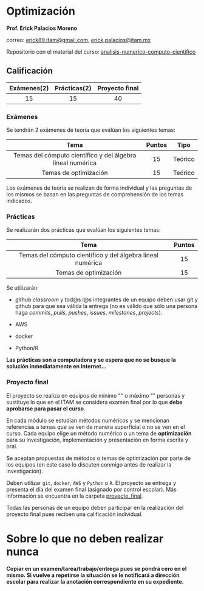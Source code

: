 # Optimización

**Prof. Erick Palacios Moreno**

correo: erick89.itam@gmail.com, erick.palacios@itam.mx
        
Repositorio con el material del curso: [analisis-numerico-computo-cientifico](https://github.com/ITAM-DS/analisis-numerico-computo-cientifico)

## Calificación

|Exámenes(2)| Prácticas(2)|Proyecto final|
|:---:|:---:|:---:|
|15|15|40


### Exámenes

Se tendrán 2 exámenes de teoría que evalúan los siguientes temas:

|Tema| Puntos| Tipo|
|:---:|:---:|:---:|
|Temas del cómputo científico y del álgebra lineal numérica|15|Teórico|
|Temas de optimización|15|Teórico|


Los exámenes de teoría se realizan de forma individual y las preguntas de los mismos se basan en las preguntas de comprehensión de los temas indicados. 


### Prácticas

Se realizarán dos prácticas que evalúan los siguientes temas:

|Tema| Puntos|
|:---:|:---:|
|Temas del cómputo científico y del álgebra lineal numérica|15|
|Temas de optimización|15|

Se utilizarán:

* *github classroom* y tod@s l@s integrantes de un equipo deben usar git y github para que sea válida la entrega (no es válido que sólo una persona haga *commits*, *pulls*, *pushes*, *issues*, *milestones*, *projects*).

* AWS

* docker

* Python/R

**Las prácticas son a computadora y se espera que no se busque la solución inmediatamente en internet...**


### Proyecto final

El proyecto se realiza en equipos de mínimo "" o máximo "" personas y sustituye lo que en el ITAM se considera examen final por lo que **debe aprobarse para pasar el curso**.

En cada módulo se estudian métodos numéricos y se mencionan referencias a temas que se ven de manera superficial o no se ven en el curso. Cada equipo elige un método numérico o un tema de **optimización** para su investigación, implementación  y presentación en forma escrita y oral.

Se aceptan propuestas de métodos o temas de optimización por parte de los equipos (en este caso lo discuten conmigo antes de realizar la investigación).

Deben utilizar `git`, `docker`, `AWS` y `Python` o `R`. El proyecto se entrega y presenta el día del examen final (asignado por control escolar). Más información se encuentra en la carpeta [proyecto_final](proyecto_final).

Todas las personas de un equipo deben participar en la realización del proyecto final pues reciben una calificación individual.


# Sobre lo que no deben realizar nunca

**Copiar en un examen/tarea/trabajo/entrega pues se pondrá cero en el mismo. Si vuelve a repetirse la situación se le notificará a dirección escolar para realizar la anotación correspondiente en su expediente.**

